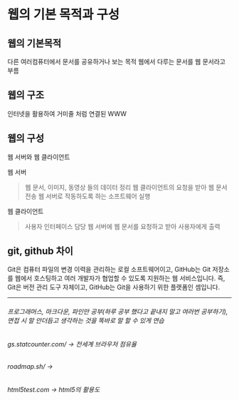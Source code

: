 웹의 기본 목적과 구성
==============

웹의 기본목적
--------------
다른 여러컴퓨터에서 문서를 공유하거나 보는 목적
웹에서 다루는 문서를 웹 문서라고 부름 

웹의 구조
---------
인터넷을 활용하여 거미줄 처럼 연결된 WWW

웹의 구성
--------
웹 서버와 웹 클라이언트

  웹 서버
  > 웹 문서, 이미지, 동영상 들의 데이터 정리
  > 웹 클라이언트의 요청을 받아 웹 문서 전송
  > 웹 서버로 작동하도록 하는 소프트웨어 실행

  웹 클라이언트
  > 사용자 인터페이스 담당
  > 웹 서버에 웹 문서를 요청하고 받아 사용자에게 출력

git, github 차이
---------------
Git은 컴퓨터 파일의 변경 이력을 관리하는 로컬 소프트웨어이고, GitHub는 Git 저장소를 웹에서 호스팅하고 여러 개발자가 협업할 수 있도록 지원하는 웹 서비스입니다.
즉, Git은 버전 관리 도구 자체이고, GitHub는 Git을 사용하기 위한 플랫폼인 셈입니다. 

- - -
###### 프로그래머스, 마크다운, 파인만 공부(하루 공부 했다고 끝내지 말고 여러번 공부하기), 면접 시 말 안더듬고 생각하는 것을 똑바로 말 할 수 있게 연습
###### gs.statcounter.com/ -> 전세계 브라우저 점유율
###### roadmap.sh/ -> 
###### html5test.com -> html5의 활용도  
